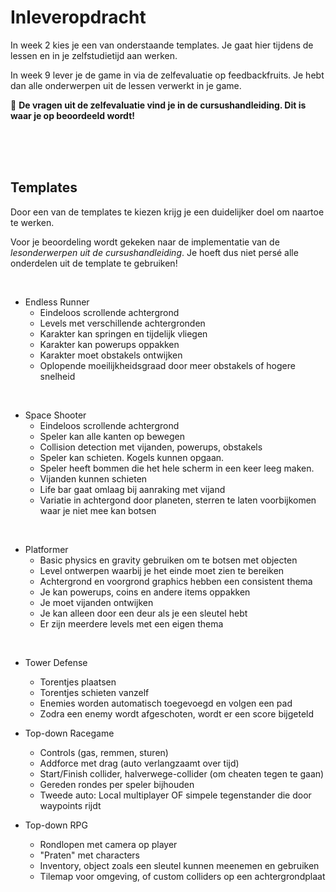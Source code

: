 # Inleveropdracht

In week 2 kies je een van onderstaande templates. Je gaat hier tijdens de lessen en in je zelfstudietijd aan werken.

In week 9 lever je de game in via de zelfevaluatie op feedbackfruits. Je hebt dan alle onderwerpen uit de lessen verwerkt in je game.

🚨 **De vragen uit de zelfevaluatie vind je in de cursushandleiding. Dit is waar je op beoordeeld wordt!**

<br>
<br>
<Br>

## Templates

Door een van de templates te kiezen krijg je een duidelijker doel om naartoe te werken.

Voor je beoordeling wordt gekeken naar de implementatie van de *lesonderwerpen uit de cursushandleiding*. Je hoeft dus niet persé alle onderdelen uit de template te gebruiken!

<br>

- Endless Runner
    - Eindeloos scrollende achtergrond
    - Levels met verschillende achtergronden
    - Karakter kan springen en tijdelijk vliegen
    - Karakter kan powerups oppakken
    - Karakter moet obstakels ontwijken
    - Oplopende moeilijkheidsgraad door meer obstakels of hogere snelheid

<Br>

- Space Shooter
    - Eindeloos scrollende achtergrond
    - Speler kan alle kanten op bewegen
    - Collision detection met vijanden, powerups, obstakels
    - Speler kan schieten. Kogels kunnen opgaan.
    - Speler heeft bommen die het hele scherm in een keer leeg maken.
    - Vijanden kunnen schieten
    - Life bar gaat omlaag bij aanraking met vijand
    - Variatie in achtergond door planeten, sterren te laten voorbijkomen waar je niet mee kan botsen

<br>

- Platformer
    - Basic physics en gravity gebruiken om te botsen met objecten
    - Level ontwerpen waarbij je het einde moet zien te bereiken
    - Achtergrond en voorgrond graphics hebben een consistent thema
    - Je kan powerups, coins en andere items oppakken
    - Je moet vijanden ontwijken
    - Je kan alleen door een deur als je een sleutel hebt
    - Er zijn meerdere levels met een eigen thema

<br/>

- Tower Defense
    - Torentjes plaatsen
    - Torentjes schieten vanzelf
    - Enemies worden automatisch toegevoegd en volgen een pad
    - Zodra een enemy wordt afgeschoten, wordt er een score bijgeteld
    
- Top-down Racegame
    - Controls (gas, remmen, sturen)
    - Addforce met drag (auto verlangzaamt over tijd)
    - Start/Finish collider, halverwege-collider (om cheaten tegen te gaan)
    - Gereden rondes per speler bijhouden
    - Tweede auto: Local multiplayer OF simpele tegenstander die door waypoints rijdt
    
- Top-down RPG
    - Rondlopen met camera op player
    - "Praten" met characters
    - Inventory, object zoals een sleutel kunnen meenemen en gebruiken
    - Tilemap voor omgeving, of custom colliders op een achtergrondplaat
